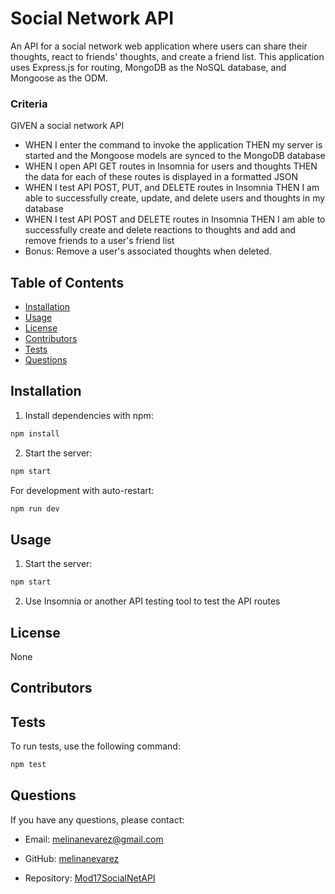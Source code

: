 # Social Network API

An API for a social network web application where users can share their thoughts, react to friends' thoughts, and create a friend list. This application uses Express.js for routing, MongoDB as the NoSQL database, and Mongoose as the ODM.

### Criteria

GIVEN a social network API
- WHEN I enter the command to invoke the application
THEN my server is started and the Mongoose models are synced to the MongoDB database
- WHEN I open API GET routes in Insomnia for users and thoughts
THEN the data for each of these routes is displayed in a formatted JSON
- WHEN I test API POST, PUT, and DELETE routes in Insomnia
THEN I am able to successfully create, update, and delete users and thoughts in my database
- WHEN I test API POST and DELETE routes in Insomnia
THEN I am able to successfully create and delete reactions to thoughts and add and remove friends to a user's friend list
- Bonus: Remove a user's associated thoughts when deleted.

## Table of Contents

- [Installation](#installation)
- [Usage](#usage)
- [License](#license)
- [Contributors](#contributors)
- [Tests](#tests)
- [Questions](#questions)

## Installation

1. Install dependencies with npm:

```bash
npm install
```

2. Start the server:

```bash
npm start
```

For development with auto-restart:

```bash
npm run dev
```

## Usage

1. Start the server:

```bash
npm start
```

2. Use Insomnia or another API testing tool to test the API routes


## License

None

## Contributors


## Tests

To run tests, use the following command:

```bash
npm test
```

## Questions

If you have any questions, please contact: 

- Email: [melinanevarez@gmail.com](mailto:melinanevarez@gmail.com)

- GitHub: [melinanevarez](https://github.com/melinanev)

- Repository: [Mod17SocialNetAPI](https://github.com/melinanev/Mod17SocialNetAPI.git)



